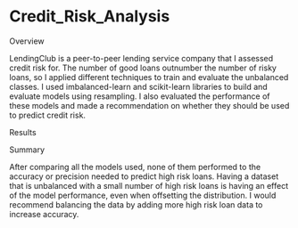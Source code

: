 # Credit_Risk_Analysis
Overview

LendingClub is a peer-to-peer lending service company that I assessed credit risk for. The number of good loans outnumber the number of risky loans, so I applied different techniques to train and evaluate the unbalanced classes. I used imbalanced-learn and scikit-learn libraries to build and evaluate models using resampling. I also evaluated the performance of these models and made a recommendation on whether they should be used to predict credit risk.

Results


 


 
 
 


Summary

After comparing all the models used, none of them performed to the accuracy or precision needed to predict high risk loans. Having a dataset that is unbalanced with a small number of high risk loans is having an effect of the model performance, even when offsetting the distribution. I would recommend balancing the data by adding more high risk loan data to increase accuracy. 
